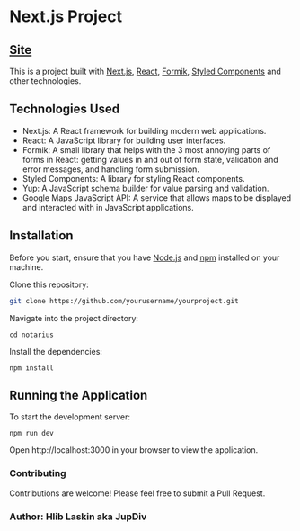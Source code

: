 # Next.js Project

## [Site](https://notary.test1.curlydevteam.live)

This is a project built with [Next.js](https://nextjs.org/), [React](https://reactjs.org/), [Formik](https://formik.org/), [Styled Components](https://styled-components.com/) and other technologies.

## Technologies Used

- Next.js: A React framework for building modern web applications.
- React: A JavaScript library for building user interfaces.
- Formik: A small library that helps with the 3 most annoying parts of forms in React: getting values in and out of form state, validation and error messages, and handling form submission.
- Styled Components: A library for styling React components.
- Yup: A JavaScript schema builder for value parsing and validation.
- Google Maps JavaScript API: A service that allows maps to be displayed and interacted with in JavaScript applications.

## Installation

Before you start, ensure that you have [Node.js](https://nodejs.org/) and [npm](https://www.npmjs.com/) installed on your machine.

Clone this repository:

```bash
git clone https://github.com/yourusername/yourproject.git
```

Navigate into the project directory:

```
cd notarius
```

Install the dependencies:

```
npm install
```

## Running the Application

To start the development server:

```
npm run dev
```

Open http://localhost:3000 in your browser to view the application.

### Contributing

Contributions are welcome! Please feel free to submit a Pull Request.

### Author: Hlib Laskin aka JupDiv
